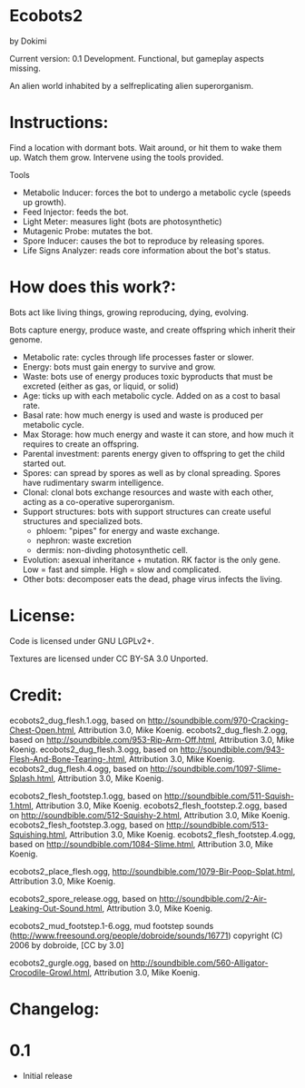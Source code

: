 # Ecobots2
by Dokimi

Current version: 0.1 Development. Functional, but gameplay aspects missing.

An alien world inhabited by a selfreplicating alien superorganism.

# Instructions:
Find a location with dormant bots. Wait around, or hit them to wake them up. Watch them grow. Intervene using the tools provided.

Tools
- Metabolic Inducer: forces the bot to undergo a metabolic cycle (speeds up growth).
- Feed Injector: feeds the bot.
- Light Meter: measures light (bots are photosynthetic)
- Mutagenic Probe: mutates the bot.
- Spore Inducer: causes the bot to reproduce by releasing spores.
- Life Signs Analyzer: reads core information about the bot's status.


# How does this work?:

Bots act like living things, growing reproducing, dying, evolving.

Bots capture energy, produce waste, and create offspring which inherit their genome. 
- Metabolic rate: cycles through life processes faster or slower.
- Energy: bots must gain energy to survive and grow.
- Waste: bots use of energy produces toxic byproducts that must be excreted (either as gas, or liquid, or solid)
- Age: ticks up with each metabolic cycle. Added on as a cost to basal rate.
- Basal rate: how much energy is used and waste is produced per metabolic cycle.
- Max Storage: how much energy and waste it can store, and how much it requires to create an offspring.
- Parental investment: parents energy given to offspring to get the child started out.
- Spores: can spread by spores as well as by clonal spreading. Spores have rudimentary swarm intelligence.
- Clonal: clonal bots exchange resources and waste with each other, acting as a co-operative superorganism.
- Support structures: bots with support structures can create useful structures and specialized bots.
  - phloem: "pipes" for energy and waste exchange.
  - nephron: waste excretion
  - dermis: non-divding photosynthetic cell.
- Evolution: asexual inheritance + mutation. RK factor is the only gene. Low = fast and simple. High = slow and complicated.
- Other bots: decomposer eats the dead, phage virus infects the living.



# License:

Code is licensed under GNU LGPLv2+.

Textures are licensed under CC BY-SA 3.0 Unported.

# Credit:
ecobots2_dug_flesh.1.ogg, based on  http://soundbible.com/970-Cracking-Chest-Open.html, Attribution 3.0, Mike Koenig.
ecobots2_dug_flesh.2.ogg, based on http://soundbible.com/953-Rip-Arm-Off.html, Attribution 3.0, Mike Koenig.
ecobots2_dug_flesh.3.ogg, based on http://soundbible.com/943-Flesh-And-Bone-Tearing-.html, Attribution 3.0, Mike Koenig.
ecobots2_dug_flesh.4.ogg, based on http://soundbible.com/1097-Slime-Splash.html, Attribution 3.0, Mike Koenig.

ecobots2_flesh_footstep.1.ogg, based on http://soundbible.com/511-Squish-1.html, Attribution 3.0, Mike Koenig.
ecobots2_flesh_footstep.2.ogg, based on http://soundbible.com/512-Squishy-2.html, Attribution 3.0, Mike Koenig.
ecobots2_flesh_footstep.3.ogg, based on http://soundbible.com/513-Squishing.html, Attribution 3.0, Mike Koenig.
ecobots2_flesh_footstep.4.ogg, based on http://soundbible.com/1084-Slime.html, Attribution 3.0, Mike Koenig.

ecobots2_place_flesh.ogg, http://soundbible.com/1079-Bir-Poop-Splat.html, Attribution 3.0, Mike Koenig.

ecobots2_spore_release.ogg, based on http://soundbible.com/2-Air-Leaking-Out-Sound.html, Attribution 3.0, Mike Koenig.

ecobots2_mud_footstep.1-6.ogg, mud footstep sounds (http://www.freesound.org/people/dobroide/sounds/16771) copyright (C) 2006 by dobroide, [CC by 3.0]

ecobots2_gurgle.ogg, based on http://soundbible.com/560-Alligator-Crocodile-Growl.html, Attribution 3.0, Mike Koenig.


# Changelog:

# 0.1
- Initial release
